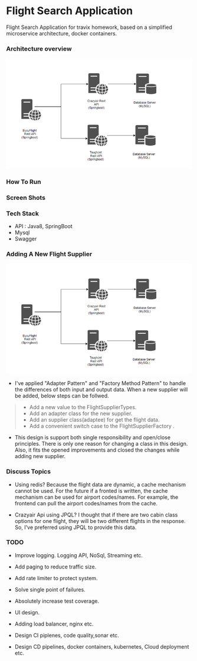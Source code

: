 # Flight Search Application

Flight Search Application for travix homework, based on a simplified microservice architecture, docker containers.

### Architecture overview
![System Design](/documentation-resources/travix-homework-system-design.png)


### How To Run
### Screen Shots

### Tech Stack
* API : Java8, SpringBoot
* Mysql
* Swagger

### Adding A New Flight Supplier

![System Design](/documentation-resources/travix-homework-system-design.png)

- I've applied "Adapter Pattern" and "Factory Method Pattern" to handle the differences of both input and output data. When a new supplier  will be added, below steps can be follwed.

>- Add a new value to the FlightSupplierTypes.
>- Add an adapter class for the new supplier.
>- Add an supplier class(adaptee) for get the flight data.
>- Add a convenient switch case to the FlightSupplierFactory .

- This design is support both single responsibility and open/close principles. There is only one reason for changing a class in this design. Also, it fits the opened improvements and closed the changes while adding new supplier.

### Discuss Topics
- Using redis? Because the flight data are dynamic, a cache mechanism cannot be used. For the future if a fronted is written, the cache mechanism can be used for airport codes/names. For example, the frontend can pull the airport codes/names from the cache. 

- Crazyair Api using JPQL? I thought that if there are two cabin class options for one flight, they will be two different flights in the response. So, I've preferred using JPQL to provide this data. 

### TODO
- Improve logging. Logging API, NoSql, Streaming etc.

- Add paging to reduce traffic size.

- Add rate limiter to protect system.

- Solve single point of failures.

- Absolutely increase test coverage.

- UI design.

- Adding load balancer, nginx etc.

- Design CI piplenes, code quality,sonar etc.

- Design CD pipelines, docker containers, kubernetes, Cloud deployment etc.
